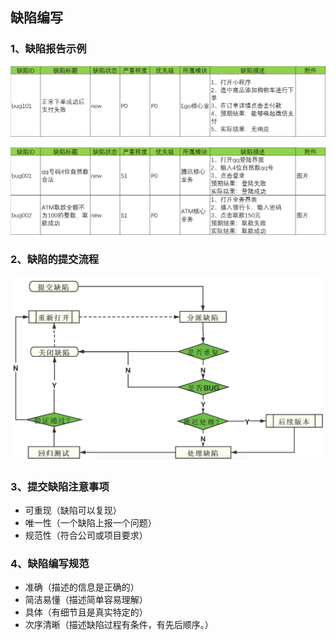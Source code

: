## 缺陷编写

### 1、缺陷报告示例

![image-20250428120402916](./assets/image-20250428120402916.png)

![image-20250428122504710](./assets/image-20250428122504710.png)

### 2、缺陷的提交流程

![image-20250428122602547](./assets/image-20250428122602547.png)

### 3、提交缺陷注意事项

- 可重现（缺陷可以复现）
- 唯一性（一个缺陷上报一个问题）
- 规范性（符合公司或项目要求）

### 4、缺陷编写规范

- 准确（描述的信息是正确的）
- 简洁易懂（描述简单容易理解）
- 具体（有细节且是真实特定的）
- 次序清晰（描述缺陷过程有条件，有先后顺序。）

